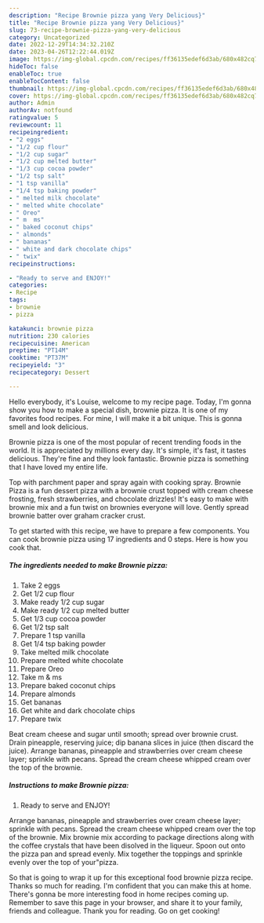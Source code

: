 ```yaml
---
description: "Recipe Brownie pizza yang Very Delicious}"
title: "Recipe Brownie pizza yang Very Delicious}"
slug: 73-recipe-brownie-pizza-yang-very-delicious
category: Uncategorized
date: 2022-12-29T14:34:32.210Z
date: 2023-04-26T12:22:44.019Z
image: https://img-global.cpcdn.com/recipes/ff36135edef6d3ab/680x482cq70/brownie-pizza-recipe-main-photo.jpg
hideToc: false
enableToc: true
enableTocContent: false
thumbnail: https://img-global.cpcdn.com/recipes/ff36135edef6d3ab/680x482cq70/brownie-pizza-recipe-main-photo.jpg
cover: https://img-global.cpcdn.com/recipes/ff36135edef6d3ab/680x482cq70/brownie-pizza-recipe-main-photo.jpg
author: Admin
authorAv: notfound
ratingvalue: 5
reviewcount: 11
recipeingredient:
- "2 eggs"
- "1/2 cup flour"
- "1/2 cup sugar"
- "1/2 cup melted butter"
- "1/3 cup cocoa powder"
- "1/2 tsp salt"
- "1 tsp vanilla"
- "1/4 tsp baking powder"
- " melted milk chocolate"
- " melted white chocolate"
- " Oreo"
- " m  ms"
- " baked coconut chips"
- " almonds"
- " bananas"
- " white and dark chocolate chips"
- " twix"
recipeinstructions:

- "Ready to serve and ENJOY!"
categories:
- Recipe
tags:
- brownie
- pizza

katakunci: brownie pizza 
nutrition: 230 calories
recipecuisine: American
preptime: "PT14M"
cooktime: "PT37M"
recipeyield: "3"
recipecategory: Dessert

---
```



Hello everybody, it's Louise, welcome to my recipe page. Today, I'm gonna show you how to make a special dish, brownie pizza. It is one of my favorites food recipes. For mine, I will make it a bit unique. This is gonna smell and look delicious.

Brownie pizza is one of the most popular of recent trending foods in the world. It is appreciated by millions every day. It's simple, it's fast, it tastes delicious. They're fine and they look fantastic. Brownie pizza is something that I have loved my entire life.

Top with parchment paper and spray again with cooking spray. Brownie Pizza is a fun dessert pizza with a brownie crust topped with cream cheese frosting, fresh strawberries, and chocolate drizzles! It&#39;s easy to make with brownie mix and a fun twist on brownies everyone will love. Gently spread brownie batter over graham cracker crust.


To get started with this recipe, we have to prepare a few components. You can cook brownie pizza using 17 ingredients and 0 steps. Here is how you cook that.

<!--inarticleads1-->

##### The ingredients needed to make Brownie pizza:

1. Take 2 eggs
1. Get 1/2 cup flour
1. Make ready 1/2 cup sugar
1. Make ready 1/2 cup melted butter
1. Get 1/3 cup cocoa powder
1. Get 1/2 tsp salt
1. Prepare 1 tsp vanilla
1. Get 1/4 tsp baking powder
1. Take  melted milk chocolate
1. Prepare  melted white chocolate
1. Prepare  Oreo
1. Take  m &amp; ms
1. Prepare  baked coconut chips
1. Prepare  almonds
1. Get  bananas
1. Get  white and dark chocolate chips
1. Prepare  twix


Beat cream cheese and sugar until smooth; spread over brownie crust. Drain pineapple, reserving juice; dip banana slices in juice (then discard the juice). Arrange bananas, pineapple and strawberries over cream cheese layer; sprinkle with pecans. Spread the cream cheese whipped cream over the top of the brownie. 

<!--inarticleads2-->

##### Instructions to make Brownie pizza:


1. Ready to serve and ENJOY!

Arrange bananas, pineapple and strawberries over cream cheese layer; sprinkle with pecans. Spread the cream cheese whipped cream over the top of the brownie. Mix brownie mix according to package directions along with the coffee crystals that have been disolved in the liqueur. Spoon out onto the pizza pan and spread evenly. Mix together the toppings and sprinkle evenly over the top of your&#34;pizza. 

So that is going to wrap it up for this exceptional food brownie pizza recipe. Thanks so much for reading. I'm confident that you can make this at home. There's gonna be more interesting food in home recipes coming up. Remember to save this page in your browser, and share it to your family, friends and colleague. Thank you for reading. Go on get cooking!
